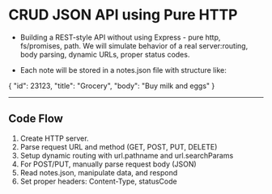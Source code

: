 # CRUD JSON API using Pure HTTP

- Building a REST-style API without using Express - pure http, fs/promises, path. We will simulate behavior of a real server:routing, body parsing, dynamic URLs, proper status codes.

- Each note will be stored in a notes.json file with structure like:

{ 
    "id": 23123,
    "title": "Grocery",
    "body": "Buy milk and eggs"
}

---

## Code Flow

1. Create HTTP server.
2. Parse request URL and method (GET, POST, PUT, DELETE)
3. Setup dynamic routing with url.pathname and url.searchParams
4. For POST/PUT, manually parse request body (JSON)
5. Read notes.json, manipulate data, and respond
6. Set proper headers: Content-Type, statusCode